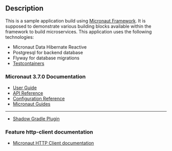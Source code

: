 ## Description
This is a sample application build using [Micronaut Framework](https://micronaut.io). It is supposed to demonstrate various building blocks available within the framework to build microservices. This application uses the following technologies:
- Micronaut Data Hibernate Reactive
- Postgresql for backend database
- Flyway for database migrations
- [Testcontainers](https://testcontainers.org)

### Micronaut 3.7.0 Documentation

- [User Guide](https://docs.micronaut.io/3.7.0/guide/index.html)
- [API Reference](https://docs.micronaut.io/3.7.0/api/index.html)
- [Configuration Reference](https://docs.micronaut.io/3.7.0/guide/configurationreference.html)
- [Micronaut Guides](https://guides.micronaut.io/index.html)
---

- [Shadow Gradle Plugin](https://plugins.gradle.org/plugin/com.github.johnrengelman.shadow)
### Feature http-client documentation

- [Micronaut HTTP Client documentation](https://docs.micronaut.io/latest/guide/index.html#httpClient)


